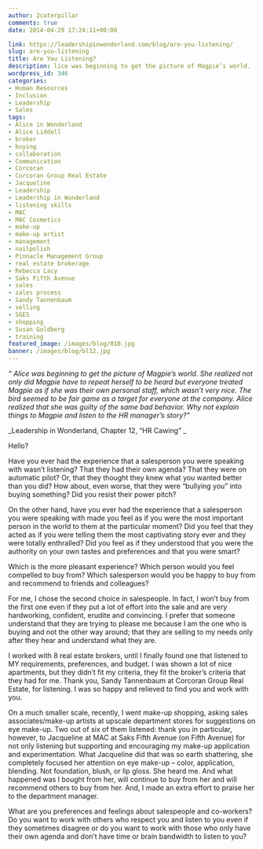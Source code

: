 ```yaml
---
author: 2caterpillar
comments: true
date: 2014-04-29 17:24:11+00:00

link: https://leadershipinwonderland.com/blog/are-you-listening/
slug: are-you-listening
title: Are You Listening?
description: lice was beginning to get the picture of Magpie’s world.
wordpress_id: 346
categories:
- Human Resources
- Inclusion
- Leadership
- Sales
tags:
- Alice in Wonderland
- Alice Liddell
- broker
- buying
- collaboration
- Communication
- Corcoran
- Corcoran Group Real Estate
- Jacqueline
- Leadership
- Leadership in Wonderland
- listening skills
- MAC
- MAC Cosmetics
- make-up
- make-up artist
- management
- nailpolish
- Pinnacle Management Group
- real estate brokerage
- Rebecca Lacy
- Saks Fifth Avenue
- sales
- sales process
- Sandy Tannenbaum
- selling
- SGES
- shopping
- Susan Goldberg
- training
featured_image: /images/blog/010.jpg
banner: /images/blog/bl12.jpg
---
```



_“ Alice was beginning to get the picture of Magpie’s world. She realized not only did Magpie have to repeat herself to be heard but everyone treated Magpie as if she was their own personal staff, which wasn’t very nice. The bird seemed to be fair game as a target for everyone at the company. Alice realized that she was guilty of the same bad behavior. Why not explain things to Magpie and listen to the HR manager’s story?”_

_Leadership in Wonderland, Chapter 12, “HR Cawing” _



Hello?

Have you ever had the experience that a salesperson you were speaking with wasn’t listening? That they had their own agenda? That they were on automatic pilot? Or, that they thought they knew what you wanted better than you did? How about, even worse, that they were “bullying you” into buying something? Did you resist their power pitch?

On the other hand, have you ever had the experience that a salesperson you were speaking with made you feel as if you were the most important person in the world to them at the particular moment? Did you feel that they acted as if you were telling them the most captivating story ever and they were totally enthralled? Did you feel as if they understood that you were the authority on your own tastes and preferences and that you were smart?

Which is the more pleasant experience? Which person would you feel compelled to buy from? Which salesperson would you be happy to buy from and recommend to friends and colleagues?

For me, I chose the second choice in salespeople. In fact, I won’t buy from the first one even if they put a lot of effort into the sale and are very hardworking, confident, erudite and convincing. I prefer that someone understand that they are trying to please me because I am the one who is buying and not the other way around; that they are selling to my needs only after they hear and understand what they are.

I worked with 8 real estate brokers, until I finally found one that listened to MY requirements, preferences, and budget. I was shown a lot of nice apartments, but they didn’t fit my criteria, they fit the broker’s criteria that they had for me. Thank you, Sandy Tannenbaum at Corcoran Group Real Estate, for listening. I was so happy and relieved to find you and work with you.

On a much smaller scale, recently, I went make-up shopping, asking sales associates/make-up artists at upscale department stores for suggestions on eye make-up. Two out of six of them listened: thank you in particular, however, to Jacqueline at MAC at Saks Fifth Avenue (on Fifth Avenue) for not only listening but supporting and encouraging my make-up application and experimentation. What Jacqueline did that was so earth shattering, she completely focused her attention on eye make-up – color, application, blending. Not foundation, blush, or lip gloss. She heard me. And what happened was I bought from her, will continue to buy from her and will recommend others to buy from her. And, I made an extra effort to praise her to the department manager.

What are you preferences and feelings about salespeople and co-workers? Do you want to work with others who respect you and listen to you even if they sometimes disagree or do you want to work with those who only have their own agenda and don’t have time or brain bandwidth to listen to you?
